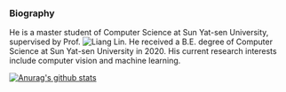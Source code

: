 ### Biography

He is a master student of Computer Science at Sun Yat-sen University, supervised by Prof. ![Liang Lin](http://www.linliang.net/).
He received a B.E. degree of Computer Science at Sun Yat-sen University in 2020. His current research interests include computer vision and machine learning.


[![Anurag's github stats](https://github-readme-stats.vercel.app/api?username=putao537)](https://github.com/anuraghazra/github-readme-stats)
